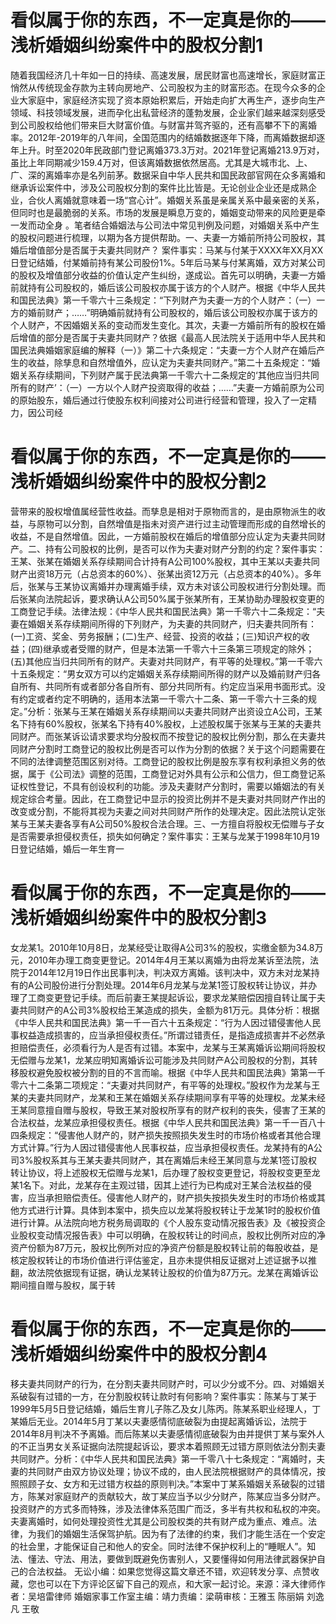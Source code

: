# 看似属于你的东西，不一定真是你的——浅析婚姻纠纷案件中的股权分割1

随着我国经济几十年如一日的持续、高速发展，居民财富也高速增长，家庭财富正悄然从传统现金存款为主转向房地产、公司股权为主的财富形态。在现今众多的企业大家庭中，家庭经济实现了资本原始积累后，开始走向扩大再生产，逐步向生产领域、科技领域发展，进而孕化出私营经济的蓬勃发展，企业家们越来越深刻感受到公司股权给他们带来巨大财富价值。与财富并驾齐驱的，还有高攀不下的离婚率。2012年-2019年的八年间，全国范围内的结婚数据逐年下降，而离婚数据却逐年上升。时至2020年民政部门登记离婚373.3万对。2021年登记离婚213.9万对，虽比上年同期减少159.4万对，但该离婚数据依然居高。尤其是大城市北、上、广、深的离婚率亦是名列前茅。数据采自中华人民共和国民政部官网在众多离婚和继承诉讼案件中，涉及公司股权分割的案件比比皆是。无论创业企业还是成熟企业，合伙人离婚就意味着一场“宫心计”。婚姻关系虽是亲属关系中最亲密的关系，但同时也是最脆弱的关系。市场的发展是瞬息万变的，婚姻变动带来的风险更是牵一发而动全身 。笔者结合婚姻法与公司法中常见判例及问题，对婚姻关系中产生的股权问题进行梳理，以期为各方提供帮助。一、夫妻一方婚前所持公司股权，其婚后增值部分是否属于夫妻共同财产？ 案件事实：马某与付某于XXXX年XX月XX日登记结婚，付某婚前持有某公司股份1%。5年后马某与付某离婚，双方对某公司的股权及增值部分收益的价值认定产生纠纷，遂成讼。首先可以明确，夫妻一方婚前就持有公司股权的，婚后该公司股权亦属于该方的个人财产。根据《中华人民共和国民法典》第一千零六十三条规定：“下列财产为夫妻一方的个人财产：（一）一方的婚前财产；……”明确婚前就持有公司股权的，婚后该公司股权亦属于该方的个人财产，不因婚姻关系的变动而发生变化。其次，夫妻一方婚前所有的股权在婚后增值的部分是否属于夫妻共同财产？依据《最高人民法院关于适用中华人民共和国民法典婚姻家庭编的解释（一）》第二十六条规定：“夫妻一方个人财产在婚后产生的收益，除孳息和自然增值外，应认定为夫妻共同财产。”第二十五条规定：“婚姻关系存续期间，下列财产属于民法典第一千零六十二条规定的‘其他应当归共同所有的财产’：（一）一方以个人财产投资取得的收益；……”夫妻一方婚前原为公司的原始股东，婚后通过行使股东权利间接对公司进行经营和管理，投入了一定精力，因公司经

# 看似属于你的东西，不一定真是你的——浅析婚姻纠纷案件中的股权分割2

营带来的股权增值属经营性收益。而孳息是相对于原物而言的，是由原物派生的收益，与原物可以分割，自然增值是指未对资产进行过主动管理而形成的自然增长的收益，不是自然增值。因此，一方婚前股权在婚后的增值部分应认定为夫妻共同财产。二、持有公司股权的比例，是否可以作为夫妻对财产分割的约定？案件事实：王某、张某在婚姻关系存续期间合计持有A公司100%股权，其中王某以夫妻共同财产出资18万元（占总资本的60%）、张某出资12万元（占总资本的40%）。多年后，张某与王某协议离婚并办理离婚手续，双方未对该公司股权进行分割处理。而后张某向法院起诉，要求确认A公司50%属于张某所有，王某协助办理股权变更的工商登记手续。法律法规：《中华人民共和国民法典》第一千零六十二条规定：“夫妻在婚姻关系存续期间所得的下列财产，为夫妻的共同财产，归夫妻共同所有：(一)工资、奖金、劳务报酬；(二)生产、经营、投资的收益；(三)知识产权的收益；(四)继承或者受赠的财产，但是本法第一千零六十三条第三项规定的除外；(五)其他应当归共同所有的财产。夫妻对共同财产，有平等的处理权。”第一千零六十五条规定：“男女双方可以约定婚姻关系存续期间所得的财产以及婚前财产归各自所有、共同所有或者部分各自所有、部分共同所有。约定应当采用书面形式。没有约定或者约定不明确的，适用本法第一千零六十二条、第一千零六十三条的规定。”分析：张某与王某在婚姻关系存续期间以夫妻共同财产出资设立A公司，王某名下持有60%股权，张某名下持有40%股权，上述股权属于张某与王某的夫妻共同财产。而张某诉讼请求要求均分股权而不按登记的股权比例分割，那么在夫妻共同财产分割时工商登记的股权比例是否可以作为分割的依据？关于这个问题需要在不同的法律调整范围区别对待。工商登记的股权比例是股东享有权利承担义务的依据，属于《公司法》调整的范围，工商登记对外具有公示和公信力，但工商登记系证权性登记，不具有创设权利的功能。涉及夫妻财产分割时，需要以婚姻法的有关规定综合考量。因此，在工商登记中显示的投资比例并不是夫妻对共同财产作出的改变或分割，不能将其视为夫妻之间对共同财产所作的处理决定。因此法院认定张某与王某夫妻各享有A公司50%股权合法合理。三、一方擅自将股权无偿赠与子女是否需要承担侵权责任，损失如何确定？案件事实：王某与龙某于1998年10月19日登记结婚，婚后一年生育一

# 看似属于你的东西，不一定真是你的——浅析婚姻纠纷案件中的股权分割3

女龙某1。2010年10月8日，龙某经受让取得A公司3%的股权，实缴金额为34.8万元，2010年办理工商变更登记。2014年4月王某以离婚为由将龙某诉至法院，法院于2014年12月19日作出民事判决，判决双方离婚。该判决中，双方未对龙某持有的A公司股份进行分割处理。2014年6月龙某与龙某1签订股权转让协议，并办理了工商变更登记手续。而后前妻王某提起诉讼，要求龙某赔偿因擅自转让属于夫妻共同财产的A公司3%股权给王某造成的损失，金额为81万元。具体分析：根据《中华人民共和国民法典》第一千一百六十五条规定：“行为人因过错侵害他人民事权益造成损害的，应当承担侵权责任。”所谓过错责任，是指造成损害并不必然承担赔偿责任，必须看行为人是否有过错。本案中，龙某与王某离婚诉讼期间将股权无偿赠与龙某1，龙某应明知离婚诉讼可能涉及共同财产A公司股权的分割，其转移股权避免股权被分割的目的不言而喻。根据《中华人民共和国民法典》第第一千零六十二条第二项规定：“夫妻对共同财产，有平等的处理权。”股权作为龙某与王某的夫妻共同财产，龙某和王某在婚姻关系存续期间享有平等的处理权。龙某未经王某同意擅自赠与股权，导致王某对股权所享有的财产权利的丧失，侵害了王某的合法权益，龙某应承担侵权责任。根据《中华人民共和国民法典》第一千一百八十四条规定：“侵害他人财产的，财产损失按照损失发生时的市场价格或者其他合理方式计算。”行为人因过错侵害他人民事权益，应当承担侵权责任。龙某持有的A公司3%股权系其与王某夫妻共同财产，其在离婚后未经王某同意与龙某1签订股权转让协议，将上述股权无偿赠与龙某1，后办理了股权变更登记，将股权变更至龙某1名下。对此，龙某存在主观过错，因其上述行为已构成对王某合法权益的侵害，应当承担赔偿责任。侵害他人财产的，财产损失按损失发生时的市场价格或其他方式进行计算。具体到本案中，损失应以龙某将股权转让于龙某1时的股权价值进行计算。从法院向地方税务局调取的《个人股东变动情况报告表》及《被投资企业股权变动情况报告表》中可以明确，在股权转让的时间点，股权比例所对应的净资产份额为87万元，股权比例所对应的净资产份额是股权转让前的每股收益，是核定股权转让的市场价值进行评估鉴定，且亦未提供相反证据对上述证据予以推翻，故法院依据现有证据，确认龙某转让股权的价值为87万元。龙某在离婚诉讼期间擅自赠与股权，属于转

# 看似属于你的东西，不一定真是你的——浅析婚姻纠纷案件中的股权分割4

移夫妻共同财产的行为，在分割夫妻共同财产时，可以少分或不分。四、对婚姻关系破裂有过错的一方，在分割股权转让款时有何影响？案件事实：陈某与丁某于1999年5月5日登记结婚，婚后生育儿子陈乙及女儿陈丙。陈某系职业经理人，丁某婚后无业。2014年5月丁某以夫妻感情彻底破裂为由提起离婚诉讼，法院于2014年8月判决不予离婚。而后陈某以夫妻感情彻底破裂为由并提供丁某与案外人的不正当男女关系证据向法院提起诉讼，要求本着照顾无过错方原则依法分割夫妻共同财产。分析：《中华人民共和国民法典》第一千零八十七条规定：“离婚时，夫妻的共同财产由双方协议处理；协议不成的，由人民法院根据财产的具体情况，按照照顾子女、女方和无过错方权益的原则判决。”本案中丁某系婚姻关系破裂的过错方，陈某对家庭财产的贡献较大，故丁某应当予以少分财产，陈某应当多分财产。投资财产的方式多而特殊，涉及法律体系范围广而泛，多半有共权和私权的冲突。夫妻离婚时，如何处理投资性尤其是公司股权类的共有财产成为重点、难点。法律，为我们的婚姻生活保驾护航。因为有了法律的约束，我们才能生活在一个安定的社会里，才能保证自己和他人的安全。同时法律不保护权利上的“睡眠人”。知法、懂法、守法、用法，要做到既避免伤害别人，又要懂得如何用法律武器保护自己的合法权益。  无讼小编：如果您觉得这篇文章还不错，欢迎转发分享、点赞收藏，您也可以在下方评论区留下自己的观点，和大家一起讨论。来源：泽大律师作者：吴培雷律师 婚姻家事工作室主编：靖力责编：梁萌审核：王雅玉 陈丽娟 刘逸凡 王敬

